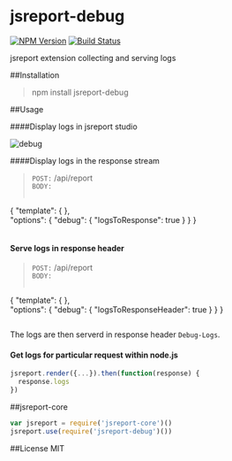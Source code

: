 # jsreport-debug
[![NPM Version](http://img.shields.io/npm/v/jsreport-debug.svg?style=flat-square)](https://npmjs.com/package/jsreport-debug)
[![Build Status](https://travis-ci.org/jsreport/jsreport-debug.png?branch=master)](https://travis-ci.org/jsreport/jsreport-debug)

jsreport extension collecting and serving logs

##Installation

> npm install jsreport-debug

##Usage

####Display logs in jsreport studio

![debug](http://jsreport.net/blog/jsreport-debug.gif)

####Display logs in the response stream

> `POST:` /api/report<br/>
> `BODY:`<br/>
>```js 
   { 
      "template": { },    
      "options": { "debug": { "logsToResponse": true } }
   } 
>```

#### Serve logs in response header

> `POST:` /api/report<br/>
> `BODY:`<br/>
>```js 
   { 
      "template": { },    
      "options": { "debug": { "logsToResponseHeader": true } }
   } 
>```

The logs are then serverd in response header `Debug-Logs`.

#### Get logs for particular request within node.js
```js
jsreport.render({...}).then(function(response) {
  response.logs
})
```

##jsreport-core

```js
var jsreport = require('jsreport-core')()
jsreport.use(require('jsreport-debug')())
```

##License
MIT